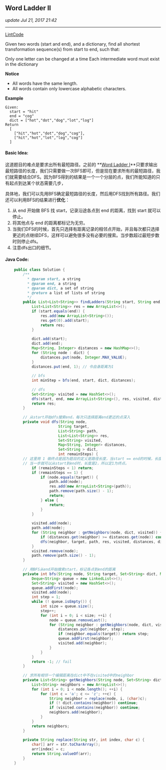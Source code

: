 ## Word Ladder II
_update Jul 21, 2017 21:42_

---
[LintCode](http://www.lintcode.com/en/problem/word-ladder-ii/)

Given two words (start and end), and a dictionary, find all shortest transformation sequence(s) from start to end, such that:

Only one letter can be changed at a time
Each intermediate word must exist in the dictionary

**Notice**

*  All words have the same length.
*  All words contain only lowercase alphabetic characters.

**Example**

    Given:
      start = "hit"
      end = "cog"
      dict = ["hot","dot","dog","lot","log"]
    Return
      [
        ["hit","hot","dot","dog","cog"],
        ["hit","hot","lot","log","cog"]
      ]
      
#### Basic Idea:
这道题目的难点是要求出所有最短路径。之前的 **[Word Ladder I](https://will-gxz.gitbooks.io/xiaozheng_algo/content/graph/word-ladder.html)**只要求输出最短路径的长度，我们只需要做一次BFS即可，但是现在要求所有的最短路径，我们就需要结合DFS。因为BFS得到的结果是一个一个分层的点，我们所能知道的只有起点到达某个状态需要几步，

具体地，我们可以先用BFS确定最短路径的长度，然后用DFS找到所有路径。我们还可以利用BFS的结果进行**优化**：
1.  从 end 开始做 BFS 找 start，记录沿途各点到 end 的距离，找到 start 就可以停止。
2.  将其他点与 end 的距离都标记为无穷。
3.  当我们DFS的时候，首先只选择有距离记录的相邻点开始，并且每次都只选择更近的点继续DFS，这样可以避免很多没有必要的搜索。当步数超过最短步数时则停止dfs。
4.  注意dfs出口的细节。

#### Java Code:
```java
    public class Solution {
        /**
          * @param start, a string
          * @param end, a string
          * @param dict, a set of string
          * @return a list of lists of string
          */
        public List<List<String>> findLadders(String start, String end, Set<String> dict) {
            List<List<String>> res = new ArrayList<>();
            if (start.equals(end)) {
                res.add(new ArrayList<String>());
                res.get(0).add(start);
                return res;
            }
            
            dict.add(start);
            dict.add(end);
            Map<String, Integer> distances = new HashMap<>();
            for (String node : dict) {
                distances.put(node, Integer.MAX_VALUE);
            }
            distances.put(end, 1); // 令自身距离为1
            
            // bfs
            int minStep = bfs(end, start, dict, distances);
    
            // dfs
            Set<String> visited = new HashSet<>();
            dfs(start, end, new ArrayList<String>(), res, visited, distances, dict, minStep);
            return res;
        }
        
        // 从start开始dfs搜索end，每次只选择距离end更近的点深入
        private void dfs(String node,
                        String target,
                        List<String> path, 
                        List<List<String>> res,
                        Set<String> visited, 
                        Map<String, Integer> distances,
                        Set<String > dict, 
                        int remainSteps) {
        // 这里用 1 做终点是因为题目的定义是路径长度，当start == end的时候，长度是1
        // 当一步就可以从start到end时，长度是2，所以定1为终点。
            if (remainSteps < 1) return;
            if (remainSteps == 1) {
                if (node.equals(target)) {
                    path.add(node);
                    res.add(new ArrayList<String>(path));
                    path.remove(path.size() - 1);
                    return;
                } else {
                    return;
                }
            }
            
            visited.add(node);
            path.add(node);
            for (String neighbor : getNeighbors(node, dict, visited)) {
                if (distances.get(neighbor) >= distances.get(node)) continue;
                dfs(neighbor, target, path, res, visited, distances, dict, remainSteps - 1);
            }
            visited.remove(node);
            path.remove(path.size() - 1);
        }
        
        // 用BFS从end开始搜索start，标记各点到end的距离
        private int bfs(String node, String target, Set<String> dict, Map<String, Integer> distances) {
            Deque<String> queue = new LinkedList<>();
            Set<String> visited = new HashSet<>();
            queue.addFirst(node);
            visited.add(node);
            int step = 1;
            while (! queue.isEmpty()) {
                int size = queue.size();
                step++;
                for (int i = 0; i < size; ++i) {
                    node = queue.removeLast();
                    for (String neighbor : getNeighbors(node, dict, visited)) {
                        distances.put(neighbor, step);
                        if (neighbor.equals(target)) return step;
                        queue.addFirst(neighbor);
                        visited.add(neighbor);
                    }
                }
            }
            return -1; // fail
        }
        
        // 求所有相邻一个编辑距离在dict中不在visited中的neighbor
        private List<String> getNeighbors(String node, Set<String> dict, Set<String> visited) {
            List<String> neighbors = new ArrayList<>();
            for (int i = 0; i < node.length(); ++i) {
                for (int c = 'a'; c <= 'z'; ++c) {
                    String neighbor = replace(node, i, (char)c);
                    if (! dict.contains(neighbor)) continue;
                    if (visited.contains(neighbor)) continue;
                    neighbors.add(neighbor);
                }
            }
            return neighbors;
        }
        
        private String replace(String str, int index, char c) {
            char[] arr = str.toCharArray();
            arr[index] = c;
            return String.valueOf(arr);
        }
    }
```